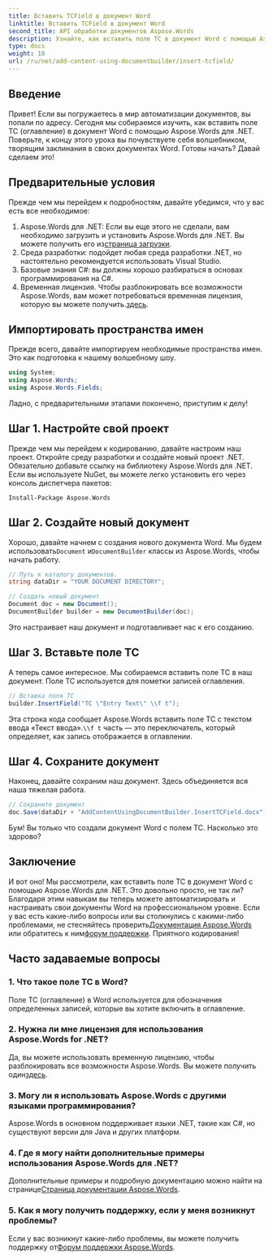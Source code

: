 ```yaml
---
title: Вставить TCField в документ Word
linktitle: Вставить TCField в документ Word
second_title: API обработки документов Aspose.Words
description: Узнайте, как вставить поле TC в документ Word с помощью Aspose.Words для .NET. Следуйте нашему пошаговому руководству для бесперебойной автоматизации документооборота.
type: docs
weight: 10
url: /ru/net/add-content-using-documentbuilder/insert-tcfield/
---
```

## Введение

Привет! Если вы погружаетесь в мир автоматизации документов, вы попали по адресу. Сегодня мы собираемся изучить, как вставить поле TC (оглавление) в документ Word с помощью Aspose.Words для .NET. Поверьте, к концу этого урока вы почувствуете себя волшебником, творящим заклинания в своих документах Word. Готовы начать? Давай сделаем это!

## Предварительные условия

Прежде чем мы перейдем к подробностям, давайте убедимся, что у вас есть все необходимое:

1.  Aspose.Words для .NET: Если вы еще этого не сделали, вам необходимо загрузить и установить Aspose.Words для .NET. Вы можете получить его из[страница загрузки](https://releases.aspose.com/words/net/).
2. Среда разработки: подойдет любая среда разработки .NET, но настоятельно рекомендуется использовать Visual Studio.
3. Базовые знания C#: вы должны хорошо разбираться в основах программирования на C#.
4.  Временная лицензия. Чтобы разблокировать все возможности Aspose.Words, вам может потребоваться временная лицензия, которую вы можете получить.[здесь](https://purchase.aspose.com/temporary-license/).

## Импортировать пространства имен

Прежде всего, давайте импортируем необходимые пространства имен. Это как подготовка к нашему волшебному шоу.

```csharp
using System;
using Aspose.Words;
using Aspose.Words.Fields;
```

Ладно, с предварительными этапами покончено, приступим к делу!

## Шаг 1. Настройте свой проект

Прежде чем мы перейдем к кодированию, давайте настроим наш проект. Откройте среду разработки и создайте новый проект .NET. Обязательно добавьте ссылку на библиотеку Aspose.Words для .NET. Если вы используете NuGet, вы можете легко установить его через консоль диспетчера пакетов:

```shell
Install-Package Aspose.Words
```

## Шаг 2. Создайте новый документ

 Хорошо, давайте начнем с создания нового документа Word. Мы будем использовать`Document` и`DocumentBuilder` классы из Aspose.Words, чтобы начать работу.

```csharp
// Путь к каталогу документов.
string dataDir = "YOUR DOCUMENT DIRECTORY";

// Создать новый документ
Document doc = new Document();
DocumentBuilder builder = new DocumentBuilder(doc);
```

Это настраивает наш документ и подготавливает нас к его созданию.

## Шаг 3. Вставьте поле TC

А теперь самое интересное. Мы собираемся вставить поле TC в наш документ. Поле TC используется для пометки записей оглавления.

```csharp
// Вставка поля TC
builder.InsertField("TC \"Entry Text\" \\f t");
```

 Эта строка кода сообщает Aspose.Words вставить поле TC с текстом ввода «Текст ввода».`\\f t` часть — это переключатель, который определяет, как запись отображается в оглавлении.

## Шаг 4. Сохраните документ

Наконец, давайте сохраним наш документ. Здесь объединяется вся наша тяжелая работа.

```csharp
// Сохраните документ
doc.Save(dataDir + "AddContentUsingDocumentBuilder.InsertTCField.docx");
```

Бум! Вы только что создали документ Word с полем TC. Насколько это здорово?

## Заключение

 И вот оно! Мы рассмотрели, как вставить поле TC в документ Word с помощью Aspose.Words для .NET. Это довольно просто, не так ли? Благодаря этим навыкам вы теперь можете автоматизировать и настраивать свои документы Word на профессиональном уровне. Если у вас есть какие-либо вопросы или вы столкнулись с какими-либо проблемами, не стесняйтесь проверить[Документация Aspose.Words](https://reference.aspose.com/words/net/) или обратитесь к ним[форум поддержки](https://forum.aspose.com/c/words/8). Приятного кодирования!

## Часто задаваемые вопросы

### 1. Что такое поле TC в Word?

Поле TC (оглавление) в Word используется для обозначения определенных записей, которые вы хотите включить в оглавление.

### 2. Нужна ли мне лицензия для использования Aspose.Words for .NET?

 Да, вы можете использовать временную лицензию, чтобы разблокировать все возможности Aspose.Words. Вы можете получить один[здесь](https://purchase.aspose.com/temporary-license/).

### 3. Могу ли я использовать Aspose.Words с другими языками программирования?

Aspose.Words в основном поддерживает языки .NET, такие как C#, но существуют версии для Java и других платформ.

### 4. Где я могу найти дополнительные примеры использования Aspose.Words для .NET?

 Дополнительные примеры и подробную документацию можно найти на странице[Страница документации Aspose.Words](https://reference.aspose.com/words/net/).

### 5. Как я могу получить поддержку, если у меня возникнут проблемы?

 Если у вас возникнут какие-либо проблемы, вы можете получить поддержку от[Форум поддержки Aspose.Words](https://forum.aspose.com/c/words/8).
